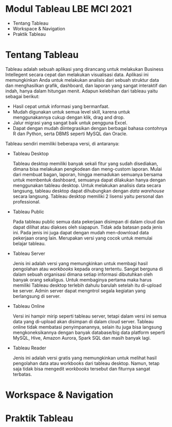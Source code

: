 # Modul Tableau LBE MCI 2021
  - Tentang Tableau
  - Workspace & Navigation
  - Praktik Tableau
# Tentang Tableau
Tableau adalah sebuah aplikasi yang dirancang untuk melakukan Business Intellegent secara cepat dan melakukan visualisasi data. Aplikasi ini memungkinkan Anda untuk melakukan analisis dari sebuah struktur data dan menghasilkan grafik, dashboard, dan laporan yang sangat interaktif dan indah, hanya dalam hitungan menit. Adapun kelebihan dari tableau yaitu sebagai berikut:
  - Hasil cepat untuk informasi yang bermanfaat.
  - Mudah digunakan untuk semua level skill, karena untuk menggunakannya cukup dengan klik, drag and drop.
  - Jalur migrasi yang sangat baik untuk pengguna Excel.
  - Dapat dengan mudah diintegrasikan dengan berbagai bahasa contohnya R dan Python, serta DBMS seperti MySQL dan Oracle.
  
 Tableau sendiri memiliki beberapa versi, di antaranya:
  - Tableau Desktop
    
    Tableau desktop memiliki banyak sekali fitur yang sudah disediakan, dimana bisa melakukan pengkodean dan meng-custom laporan. Mulai dari membuat bagan, laporan, hingga
    memadukan semuanya bersama untuk membentuk dashboard, semuanya dapat dilakukan hanya dengan menggunakan tableau desktop. Untuk melakukan analisis data secara langsung,
    tableau desktop dapat dihubungkan dengan *data warehouse* secara langsung. Tableau desktop memiliki 2 lisensi yaitu personal dan professional.
  - Tableau Public 
    
    Pada tableau public semua data pekerjaan disimpan di dalam cloud dan dapat dilihat atau diakses oleh siapapun. Tidak ada batasan pada jenis ini. Pada jenis ini juga dapat
    dengan mudah men-download data pekerjaan orang lain. Merupakan versi yang cocok untuk memulai belajar tableau.
  - Tableau Server
    
    Jenis ini adalah versi yang memungkinkan untuk membagi hasil pengolahan atau *workbooks* kepada orang tertentu. Sangat berguna di dalam sebuah organisasi dimana setiap
    informasi dibutuhkan oleh banyak orang sekaligus. Untuk membaginya pertama maka harus memiliki Tableau desktop terlebih dahulu barulah setelah itu di-upload ke server.
    Admin server dapat mengntrol segala kegiatan yang berlangsung di server.
  - Tableau Online
    
    Versi ini hampir mirip seperti tableau server, tetapi dalam versi ini semua data yang di-upload akan disimpan di dalam cloud server. Tableau online tidak membatasi
    penyimpanannya, selain itu juga bisa langsung mengkoneksikannya dengan banyak database/big data platform seperti MySQL, Hive, Amazon Aurora, Spark SQL dan masih banyak
    lagi.
  - Tableau Reader
    
    Jenis ini adalah versi gratis yang memungkinkan untuk melihat hasil pengolahan data atau workbooks dari tableau desktop. Namun, tetap saja tidak bisa mengedit *workbooks*
    tersebut dan fiturnya sangat terbatas.
    
  # Workspace & Navigation
  # Praktik Tableau
